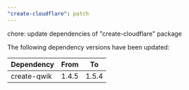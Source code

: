 ```yaml
---
"create-cloudflare": patch
---
```


chore: update dependencies of "create-cloudflare" package

The following dependency versions have been updated:

| Dependency  | From  | To    |
| ----------- | ----- | ----- |
| create-qwik | 1.4.5 | 1.5.4 |
